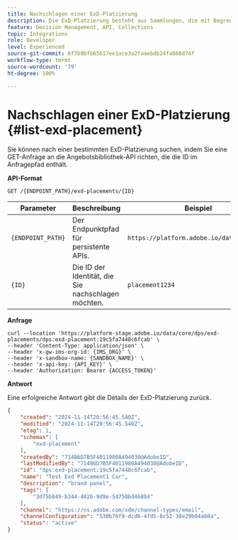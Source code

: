 ```yaml
---
title: Nachschlagen einer ExD-Platzierung
description: Die ExD-Platzierung besteht aus Sammlungen, die mit Begrenzungen und Rangfolgenmethoden zur Bestimmung von Angeboten verknüpft sind.
feature: Decision Management, API, Collections
topic: Integrations
role: Developer
level: Experienced
source-git-commit: 6f7b9bfb65617ee1ace3a2faaebdb24fa068d74f
workflow-type: tm+mt
source-wordcount: '79'
ht-degree: 100%

---
```


# Nachschlagen einer ExD-Platzierung {#list-exd-placement}

Sie können nach einer bestimmten ExD-Platzierung suchen, indem Sie eine GET-Anfrage an die Angebotsbibliothek-API richten, die die ID im Anfragepfad enthält.

**API-Format**

```http
GET /{ENDPOINT_PATH}/exd-placements/{ID}
```

| Parameter | Beschreibung | Beispiel |
| --------- | ----------- | ------- |
| `{ENDPOINT_PATH}` | Der Endpunktpfad für persistente APIs. | `https://platform.adobe.io/data/core/dps` |
| `{ID}` | Die ID der Identität, die Sie nachschlagen möchten. | `placement1234` |

**Anfrage**

```shell
curl --location 'https://platform-stage.adobe.io/data/core/dps/exd-placements/dps:exd-placement:19c5fa7448c6fcab' \
--header 'Content-Type: application/json' \
--header 'x-gw-ims-org-id: {IMS_ORG}' \
--header 'x-sandbox-name: {SANDBOX_NAME}' \
--header 'x-api-key: {API_KEY}' \
--header 'Authorization: Bearer {ACCESS_TOKEN}'
```

**Antwort**

Eine erfolgreiche Antwort gibt die Details der ExD-Platzierung zurück.

```json
{
    "created": "2024-11-14T20:56:45.540Z",
    "modified": "2024-11-14T20:56:45.540Z",
    "etag": 1,
    "schemas": [
        "exd-placement"
    ],
    "createdBy": "71486D7B5F4011980A494030@AdobeID",
    "lastModifiedBy": "71486D7B5F4011980A494030@AdobeID",
    "id": "dps:exd-placement:19c5fa7448c6fcab",
    "name": "Test Exd Placement1 Car",
    "description": "brand panel",
    "tags": [
        "3d75b849-b344-402b-9d9e-5d750bd46884"
    ],
    "channel": "https://ns.adobe.com/xdm/channel-types/email",
    "channelConfiguration": "530b76f9-dcd6-4fd5-8c52-38e29b04a60a",
    "status": "active"
}            
```
